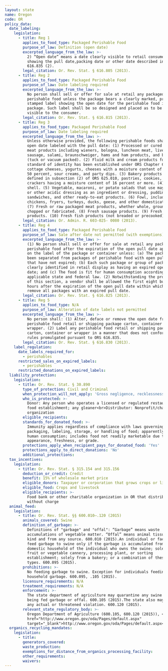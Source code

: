 ```yaml
---
layout: state
name: Oregon
code: OR
policy_data:
  date_labeling:
    legislation:
      - title: Reg 1
        applies_to_food_type: Packaged Perishable Food
        purpose_of_law: Definition (open date)
        excerpted_language_from_the_law: >-
          2) “Open date” means a date clearly visible to retail consumers
          showing the pull date,packing date or other date described in ORS
          616.835 (2).
        legal_citation: Or. Rev. Stat. § 616.805 (2013).
      - title: Reg 2
        applies_to_food_type: Packaged Perishable Food
        purpose_of_law: Date labeling required
        excerpted_language_from_the_law: >-
          No person shall sell or offer for sale at retail any packaged
          perishable food unless the package bears a clearly marked, printed or
          stamped label showing the open date for the perishable food in the
          package. Such label shall be so designed and placed as to be clearly
          visible to the consumer.
        legal_citation: Or. Rev. Stat. § 616.815 (2013).
      - title: Reg 3
        applies_to_food_type: Packaged Perishable Food
        purpose_of_law: Date labeling required
        excerpted_language_from_the_law: >-
          Unless otherwise provided, the following perishable foods shall be
          open date labeled with the pull date: (1) Processed or cured meat and
          meat products including wieners, bologna, luncheon meat, liver
          sausage, salami, braunschweiger, hams and ham products, and bacon
          (tuck or vacuum packed). (2) Fluid milk and cream products for which a
          standard of identity has been established under ORS Chapter 621,
          cottage cheeses, yogurts, cheeses with a moisture content of more than
          50 percent, sour creams, and party dips. (3) Bakery products as
          defined in subsection (2) of ORS 625.010, pastries, cookies, or
          crackers having a moisture content of 16 percent or more. (4) Eggs in
          shell. (5) Vegetable, macaroni, or potato salads that use mayonnaise
          or other acidic dressing as an ingredient or dressing, puddings,
          sandwiches, and other ready-to-eat products. (6) Fowl, including
          chickens, fryers, turkeys, ducks, geese, and other domesticated birds.
          (7) Fresh or raw packaged meat products, whether whole, ground,
          chopped or fabricated. (8) Fresh sausage products. (9) Fresh seafood
          products. (10) Fresh fish products (not breaded or precooked).
        legal_citation: Or. Admin. R. 603-025- 0080 (2013).
      - title: Reg 4
        applies_to_food_type: Packaged Perishable Food
        purpose_of_law: Sale after date not permitted (with exemptions)
        excerpted_language_from_the_law: >-
          (1) No person shall sell or offer for sale at retail any packaged
          perishable food after the expiration of the open pull date appearing
          on the label of the package or container unless: (a) The package has
          been separated from packages of perishable food with open pull dates
          that have not expired; (b) Each such package or group of packages is
          clearly identified in retail display as having an expired open pull
          date; and (c) The food is fit for human consumption according to
          applicable state and federal law. (2) Notwithstanding the provisions
          of this section, a vendor shall be allowed the first eight business
          hours after the expiration of the open pull date within which to
          remove all packages with an expired pull date.
        legal_citation: Or. Rev. Stat. § 616.825 (2013).
      - title: Reg 5
        applies_to_food_type: N/A
        purpose_of_law: Alteration of date labels not permitted
        excerpted_language_from_the_law: >-
          No person shall: (1) Alter, deface or remove the open date from any
          perishable food retail or shipping package carton, container or
          wrapper. (2) Label any perishable food retail or shipping package
          carton, container or wrapper in a manner that does not conform to the
          rules promulgated pursuant to ORS 616.835.
        legal_citation: Or. Rev. Stat. § 616.830 (2013).
    label_regulation:
      date_labels_required_for:
        - perishables
      restricted_sales_on_expired_labels:
        - perishables
      restricted_donations_on_expired_labels:
  liability_protection:
    legislation:
      - title: Or. Rev. Stat. § 30.890
        type_of_protection: Civil and Criminal
        when_protection_will_not_apply: 'Gross negligence, recklessness, or intentional misconduct'
        who_is_protected: >-
          Donor: Any person who operates a licensed or regulated restaurant or
          food establishment; any gleaner<br>Distributor: Nonprofit/charitable
          organization
        eligible_recipients:
        standards_for_donated_food: >-
          Immunity applies regardless of compliance with laws governing the
          packaging, labeling, storage, or handling of food; apparently fit for
          human consumption; includes food not readily marketable due to
          appearance, freshness, or grade.
        protections_apply_when_recipient_pays_for_donated_food: 'Yes'
        protections_apply_to_direct_donations: 'No'
        additional_protections:
  tax_incentives:
    legislation:
      - title: Or. Rev. Stat. § 315.154 and 315.156
        deduction_or_credit: Credit
        benefit: 15% of wholesale market price
        eligible_donors: Taxpayer or corporation that grows crops or livestock
        eligible_food: Crops and livestock
        eligible_recipients: >-
          Food bank or other charitable organization in OR that distributes food
          without charge
  animal_feed:
    legislation:
      - title: Or. Rev. Stat. §§ 600.010–.120 (2015)
        animals_covered: Swine
        definition_of_garbage: >-
          Definitions of "garbage" and "offal": “Garbage” means waste
          accumulations of vegetable matter. “Offal” means animal tissue of any
          kind and from any source. 600.010 (2015).An individual or facility may
          feed garbage to swine only if the garbage is accumulated from the
          domestic household of the individual who owns the swine; solely from a
          fruit or vegetable cannery, processing plant, or sorting
          establishment; solely from a bakery; or a combination of these garbage
          types. 600.095 (2015).
        prohibitions: >-
          No feeding garbage to swine. Exception for individuals feeding
          household garbage. 600.095, .105 (2015).
        licensure_requirements: N/A
        treatment_requirements: N/A
        enforcement: >-
          The state department of agriculture may quarantine any swine that are
          being fed garbage or offal. 600.105 (2015).The state also may restrain
          any actual or threatened violation. 600.120 (2015).
        relevant_state_regulatory_body: >-
          Oregon Department of Agriculture (600.105, 600.120 (2015)), <a
          href="http://www.oregon.gov/oda/Pages/default.aspx"
          target="_blank">http://www.oregon.gov/oda/Pages/default.aspx</a>.
  organics_recycling_mandates:
    legislation:
      - title:
        generators_covered:
        waste_production:
        exemptions_for_distance_from_organics_processing_facility:
        other_requirements:
        waivers:
---
```


